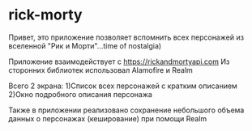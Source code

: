 # rick-morty
Привет, это приложение позволяет вспомнить всех персонажей из вселенной "Рик и Морти"...time of nostalgia)

Приложение взаимодействует с https://rickandmortyapi.com
Из сторонних библиотек использовал Alamofire и Realm

Всего 2 экрана:
1)Список всех персонажей с кратким описанием
2)Окно подробного описания персонажа

Также в приложении реализовано сохранение небольшого объема данных о персонажах (кеширование) при помощи Realm
